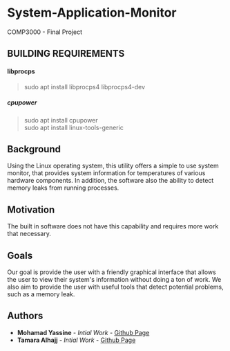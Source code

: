  # System-Application-Monitor
 COMP3000 - Final Project

## BUILDING REQUIREMENTS
#### libprocps
> sudo apt install libprocps4 libprocps4-dev

##### cpupower
> sudo apt install cpupower <br>
> sudo apt install linux-tools-generic


## Background

Using the Linux operating system, this utility offers a simple to use system monitor, that provides system information for temperatures of various hardware components. In addition, the software also the ability to detect memory leaks from running processes.


## Motivation

The built in software does not have this capability and requires more work that necessary.

## Goals

Our goal is provide the user with a friendly graphical interface that allows the user to view their system's information without doing a ton of work. We also aim to provide the user with useful tools that detect potential problems, such as a memory leak.

## Authors

* **Mohamad Yassine** - *Intial Work* - [Github Page](https://github.com/moyass)
* **Tamara Alhajj** - *Intial Work* - [Github Page](https://github.com/TamaraAlhajj)
